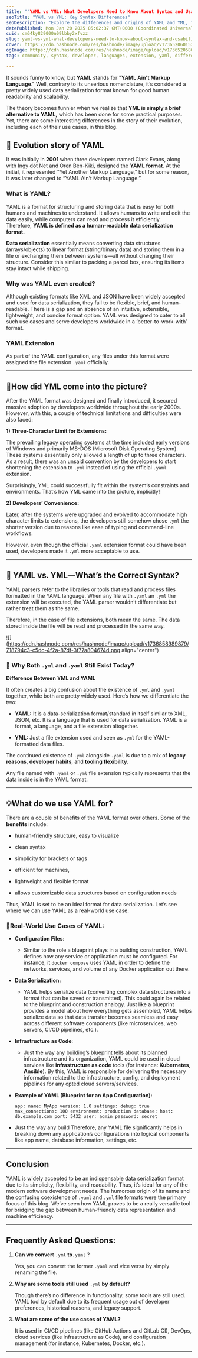 ```yaml
---
title: ""YAML vs YML: What Developers Need to Know About Syntax and Usability""
seoTitle: "YAML vs YML: Key Syntax Differences"
seoDescription: "Explore the differences and origins of YAML and YML, focusing on data serialization, syntax, usability, and real-world applications for developers"
datePublished: Mon Jan 20 2025 05:02:37 GMT+0000 (Coordinated Universal Time)
cuid: cm64ky829000n09lbby2xfvzz
slug: yaml-vs-yml-what-developers-need-to-know-about-syntax-and-usability
cover: https://cdn.hashnode.com/res/hashnode/image/upload/v1736520601528/b9923616-60b8-416e-bc80-d22435c72a60.png
ogImage: https://cdn.hashnode.com/res/hashnode/image/upload/v1736520580501/ab2ea523-e9b2-412f-8095-6dbc4890f787.png
tags: community, syntax, developer, languages, extension, yaml, difference, developer-tools, infrastructure-as-code, yml, developer-blogging, formatting, xml-to-yaml, yaml-jsondevops, yaml-zero-to-hero

---
```


It sounds funny to know, but **YAML** stands for "**YAML Ain't Markup Language**." Well, contrary to its unserious nomenclature, it’s considered a pretty widely used data serialization format known for good human readability and scalability.

The theory becomes funnier when we realize that **YML is simply a brief alternative to YAML,** which has been done for some practical purposes. Yet, there are some interesting differences in the story of their evolution, including each of their use cases, in this blog.

## **🍿 Evolution story of YAML**

It was initially in **2001** when three developers named Clark Evans, along with Ingy döt Net and Oren Ben-Kiki, designed the **YAML format**. At the initial, it represented “Yet Another Markup Language,” but for some reason, it was later changed to “YAML Ain’t Markup Language.”.

### **What is YAML?**

YAML is a format for structuring and storing data that is easy for both humans and machines to understand. It allows humans to write and edit the data easily, while computers can read and process it efficiently. Therefore, **YAML is defined as a human-readable data serialization format.**

**Data serialization** essentially means converting data structures (arrays/objects) to linear format (string/binary data) and storing them in a file or exchanging them between systems—all without changing their structure. Consider this similar to packing a parcel box, ensuring its items stay intact while shipping.

### **Why was YAML even created?**

Although existing formats like XML and JSON have been widely accepted and used for data serialization, they fail to be flexible, brief, and human-readable. There is a gap and an absence of an intuitive, extensible, lightweight, and concise format option. YAML was designed to cater to all such use cases and serve developers worldwide in a ‘better-to-work-with’ format.

### YAML Extension

As part of the YAML configuration, any files under this format were assigned the file extension `.yaml` officially.

---

## **🍿How did YML come into the picture?**

After the YAML format was designed and finally introduced, it secured massive adoption by developers worldwide throughout the early 2000s. However, with this, a couple of technical limitations and difficulties were also faced:

**1) Three-Character Limit for Extensions:**

The prevailing legacy operating systems at the time included early versions of Windows and primarily MS-DOS (Microsoft Disk Operating System). These systems essentially only allowed a length of up to three characters. As a result, there was an unsaid convention by the developers to start shortening the extension to `.yml` instead of using the official `.yaml` extension.

Surprisingly, YML could successfully fit within the system’s constraints and environments. That’s how YML came into the picture, implicitly!

**2) Developers’ Convenience:**

Later, after the systems were upgraded and evolved to accommodate high character limits to extensions, the developers still somehow chose `.yml` the shorter version due to reasons like ease of typing and command-line workflows.

However, even though the official `.yaml` extension format could have been used, developers made it `.yml` more acceptable to use.

---

## 🤔 YAML vs. YML—What’s the Correct Syntax?

YAML parsers refer to the libraries or tools that read and process files formatted in the YAML language. When any file with `.yaml` an `.yml` the extension will be executed, the YAML parser wouldn’t differentiate but rather treat them as the same.

Therefore, in the case of file extensions, both mean the same. The data stored inside the file will be read and processed in the same way.

![](https://cdn.hashnode.com/res/hashnode/image/upload/v1736858989879/718794c3-c5dc-4f2a-87df-3f77a804674d.png align="center")

### 💭 Why Both `.yml` and `.yaml` Still Exist Today?

**Difference Between YML and YAML**

It often creates a big confusion about the existence of `.yml` and `.yaml` together, while both are pretty widely used. Here’s how we differentiate the two:

* **YAML:** It is a data-serialization format/standard in itself similar to XML, JSON, etc. It is a language that is used for data serialization. YAML is a format, a language, and a file extension altogether.
    
* **YML:** Just a file extension used and seen as `.yml` for the YAML-formatted data files.
    

The continued existence of `.yml` alongside `.yaml` is due to a mix of **legacy reasons**, **developer habits**, and **tooling flexibility**.

Any file named with `.yaml` or `.yml` file extension typically represents that the data inside is in the YAML format.

---

## 💡**What do we use YAML for?**

There are a couple of benefits of the YAML format over others. Some of the **benefits** include:

* human-friendly structure, easy to visualize
    
* clean syntax
    
* simplicity for brackets or tags
    
* efficient for machines,
    
* lightweight and flexible format
    
* allows customizable data structures based on configuration needs
    

Thus, YAML is set to be an ideal format for data serialization. Let’s see where we can use YAML as a real-world use case:

### 📌**Real-World Use Cases of YAML**:

* **Configuration Files**:
    
    * Similar to the role a blueprint plays in a building construction, YAML defines how any service or application must be configured. For instance, it `docker compose` uses YAML in order to define the networks, services, and volume of any Docker application out there.
        
* **Data Serialization:**
    
    * YAML helps serialize data (converting complex data structures into a format that can be saved or transmitted). This could again be related to the blueprint and construction analogy. Just like a blueprint provides a model about how everything gets assembled, YAML helps serialize data so that data transfer becomes seamless and easy across different software components (like microservices, web servers, CI/CD pipelines, etc.).
        
* **Infrastructure as Code**:
    
    * Just the way any building’s blueprint tells about its planned infrastructure and its organization, YAML could be used in cloud services like **infrastructure as code** tools (for instance: **Kubernetes**, **Ansible**). By this, YAML is responsible for delivering the necessary information related to the infrastructure, config, and deployment pipelines for any opted cloud servers/services.
        
* **Example of YAML (Blueprint for an App Configuration):**
    
    `app: name: MyApp version: 1.0 settings: debug: true max_connections: 100 environment: production database: host: db.example.com port: 5432 user: admin password: secret`
    
* Just the way any build Therefore, any YAML file significantly helps in breaking down any application’s configurations into logical components like app name, database information, settings, etc.
    

---

## **Conclusion**

YAML is widely accepted to be an indispensable data serialization format due to its simplicity, flexibility, and readability. Thus, it’s ideal for any of the modern software development needs. The humorous origin of its name and the confusing coexistence of `.yaml` and `.yml` file formats were the primary focus of this blog. We’ve seen how YAML proves to be a really versatile tool for bridging the gap between human-friendly data representation and machine efficiency.

---

## Frequently Asked Questions:

1. **Can we conver**t `.yml` **to**`.yaml` ?
    
    Yes, you can convert the former `.yaml` and vice versa by simply renaming the file.
    
2. **Why are some tools still used** `.yml` **by default?**
    
    Though there’s no difference in functionality, some tools are still used. YAML tool by default due to its frequent usage out of developer preferences, historical reasons, and legacy support.
    
3. **What are some of the use cases of YAML?**
    
    It is used in CI/CD pipelines (like GitHub Actions and GitLab CI), DevOps, cloud services (like Infrastructure as Code), and configuration management (for instance, Kubernetes, Docker, etc.).
    

---